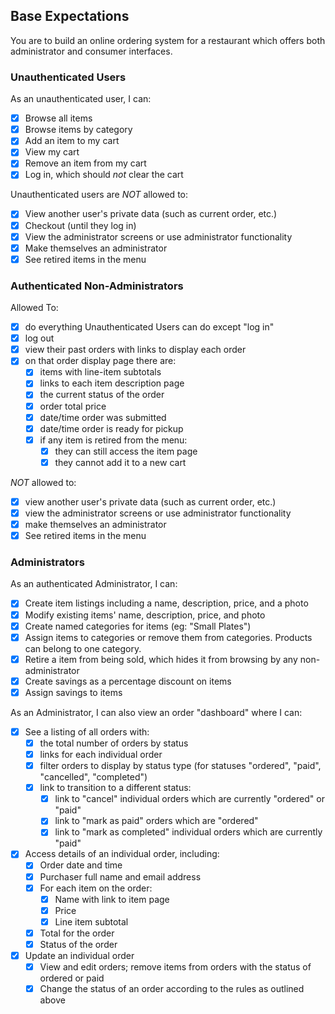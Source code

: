## Base Expectations

You are to build an online ordering system for a restaurant which offers both administrator and consumer interfaces.

### Unauthenticated Users

As an unauthenticated user, I can:

- [x] Browse all items
- [x] Browse items by category
- [x] Add an item to my cart
- [x] View my cart
- [x] Remove an item from my cart
- [x] Log in, which should _not_ clear the cart

Unauthenticated users are *NOT* allowed to:

- [x] View another user's private data (such as current order, etc.)
- [x] Checkout (until they log in)
- [x] View the administrator screens or use administrator functionality
- [x] Make themselves an administrator
- [x] See retired items in the menu

### Authenticated Non-Administrators

Allowed To:

- [x] do everything Unauthenticated Users can do except "log in"
- [x] log out
- [x] view their past orders with links to display each order
- [x] on that order display page there are:
  - [x] items with line-item subtotals
  - [x] links to each item description page
  - [x] the current status of the order
  - [x] order total price
  - [x] date/time order was submitted
  - [x] date/time order is ready for pickup
  - [x] if any item is retired from the menu:
     - [x] they can still access the item page
     - [x] they cannot add it to a new cart

*NOT* allowed to:

- [x] view another user's private data (such as current order, etc.)
- [x] view the administrator screens or use administrator functionality
- [x] make themselves an administrator
- [x] See retired items in the menu

### Administrators

As an authenticated Administrator, I can:

- [x] Create item listings including a name, description, price, and a photo
- [x] Modify existing items' name, description, price, and photo
- [x] Create named categories for items (eg: "Small Plates")
- [x] Assign items to categories or remove them from categories. Products can belong to one category.
- [x] Retire a item from being sold, which hides it from browsing by any non-administrator
- [x] Create savings as a percentage discount on items
- [x] Assign savings to items

As an Administrator, I can also view an order "dashboard" where I can:

- [x] See a listing of all orders with:
  - [x] the total number of orders by status
  - [x] links for each individual order
  - [x] filter orders to display by status type (for statuses "ordered", "paid", "cancelled", "completed")
  - [x] link to transition to a different status:
      - [x] link to "cancel" individual orders which are currently "ordered" or "paid"
      - [x] link to "mark as paid" orders which are "ordered"
      - [x] link to "mark as completed" individual orders which are currently "paid"
- [x] Access details of an individual order, including:
  - [x] Order date and time
  - [x] Purchaser full name and email address
  - [x] For each item on the order:
      - [x] Name with link to item page
      - [x] Price
      - [x] Line item subtotal
  - [x] Total for the order
  - [x] Status of the order
- [x] Update an individual order
  - [x] View and edit orders; remove items from orders with the status of ordered or paid
  - [x] Change the status of an order according to the rules as outlined above
